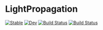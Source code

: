 # LightPropagation

[![Stable](https://img.shields.io/badge/docs-stable-blue.svg)](https://HIT-UOI-SR.github.io/LightPropagation.jl/stable)
[![Dev](https://img.shields.io/badge/docs-dev-blue.svg)](https://HIT-UOI-SR.github.io/LightPropagation.jl/dev)
[![Build Status](https://travis-ci.com/HIT-UOI-SR/LightPropagation.jl.svg?branch=master)](https://travis-ci.com/HIT-UOI-SR/LightPropagation.jl)
[![Build Status](https://ci.appveyor.com/api/projects/status/github/HIT-UOI-SR/LightPropagation.jl?svg=true)](https://ci.appveyor.com/project/HIT-UOI-SR/LightPropagation-jl)
